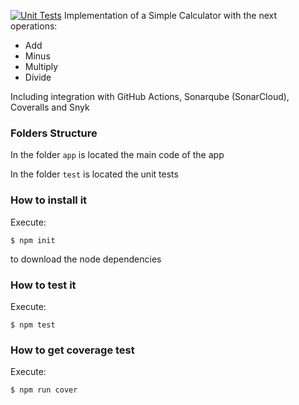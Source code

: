 [![Unit Tests](https://github.com/nerivmel/lab22023/actions/workflows/testing.yml/badge.svg)](https://github.com/nerivmel/lab22023/actions/workflows/testing.yml)
Implementation of a Simple Calculator with the next operations:

* Add
* Minus
* Multiply
* Divide

Including integration with GitHub Actions, Sonarqube (SonarCloud), Coveralls and Snyk

### Folders Structure

In the folder `app` is located the main code of the app

In the folder `test` is located the unit tests

### How to install it

Execute:

```shell
$ npm init
```
to download the node dependencies

### How to test it

Execute:

```shell
$ npm test
```

### How to get coverage test

Execute:

```shell
$ npm run cover
```
